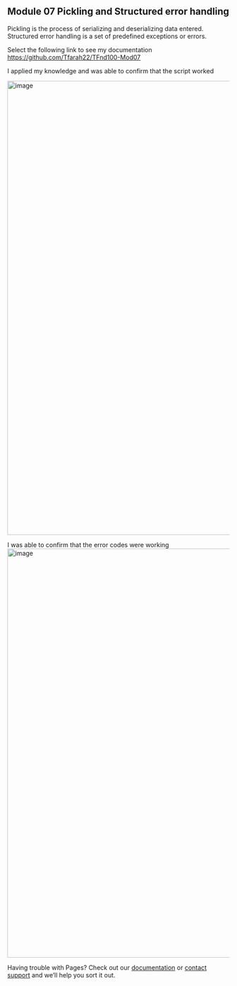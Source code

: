 ## Module 07 Pickling and Structured error handling

Pickling is the process of serializing and deserializing data entered. Structured error handling is a set of predefined exceptions or errors.


Select the following link to see my documentation 
https://github.com/Tfarah22/TFnd100-Mod07



I applied my knowledge and was able to confirm that the script worked 

<img width="1030" alt="image" src="https://user-images.githubusercontent.com/105770102/171337777-2def43a8-d9fa-48e3-8317-ee8e575d7b04.png">



I was able to confirm that the error codes were working 
<img width="928" alt="image" src="https://user-images.githubusercontent.com/105770102/171337644-df1de3fb-e6e8-42df-a097-e00948c92076.png">

Having trouble with Pages? Check out our [documentation](https://docs.github.com/categories/github-pages-basics/) or [contact support](https://support.github.com/contact) and we’ll help you sort it out.
